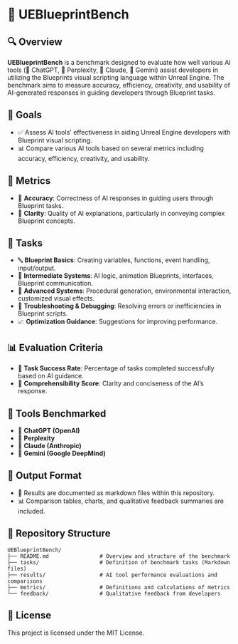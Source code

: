 # 🚀 UEBlueprintBench

## 🔍 Overview

**UEBlueprintBench** is a benchmark designed to evaluate how well various AI tools (💬 ChatGPT, 🔎 Perplexity, 🤖 Claude, 🌌 Gemini) assist developers in utilizing the Blueprints visual scripting language within Unreal Engine. The benchmark aims to measure accuracy, efficiency, creativity, and usability of AI-generated responses in guiding developers through Blueprint tasks.

## 🎯 Goals
- ✅ Assess AI tools' effectiveness in aiding Unreal Engine developers with Blueprint visual scripting.
- 📊 Compare various AI tools based on several metrics including accuracy, efficiency, creativity, and usability.

## 📏 Metrics
- 📐 **Accuracy**: Correctness of AI responses in guiding users through Blueprint tasks.
- 📝 **Clarity**: Quality of AI explanations, particularly in conveying complex Blueprint concepts.

## 🧩 Tasks
- 🔤 **Blueprint Basics**: Creating variables, functions, event handling, input/output.
- 🤖 **Intermediate Systems**: AI logic, animation Blueprints, interfaces, Blueprint communication.
- 🌌 **Advanced Systems**: Procedural generation, environmental interaction, customized visual effects.
- 🔧 **Troubleshooting & Debugging**: Resolving errors or inefficiencies in Blueprint scripts.
- 📈 **Optimization Guidance**: Suggestions for improving performance.

## 📊 Evaluation Criteria
- 📌 **Task Success Rate**: Percentage of tasks completed successfully based on AI guidance.
- 💬 **Comprehensibility Score**: Clarity and conciseness of the AI’s response.


## 🤖 Tools Benchmarked
- 💬 **ChatGPT (OpenAI)**
- 🔎 **Perplexity**
- 🤖 **Claude (Anthropic)**
- 🌌 **Gemini (Google DeepMind)**

## 📁 Output Format
- 📂 Results are documented as markdown files within this repository.
- 📊 Comparison tables, charts, and qualitative feedback summaries are included.

## 📂 Repository Structure
```
UEBlueprintBench/
├── README.md                # Overview and structure of the benchmark
├── tasks/                   # Definition of benchmark tasks (Markdown files)
├── results/                 # AI tool performance evaluations and comparisons
├── metrics/                 # Definitions and calculations of metrics
└── feedback/                # Qualitative feedback from developers
```

## 📜 License
This project is licensed under the MIT License.

